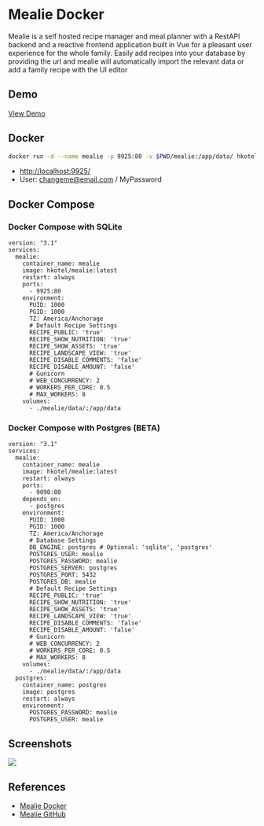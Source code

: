 # Mealie Docker

Mealie is a self hosted recipe manager and meal planner with a RestAPI backend and a reactive frontend application built in Vue for a pleasant user experience for the whole family. Easily add recipes into your database by providing the url and mealie will automatically import the relevant data or add a family recipe with the UI editor

## Demo
[View Demo](https://demo.mealie.io/)

## Docker
```sh
docker run -d --name mealie -p 9925:80 -v $PWD/mealie:/app/data/ hkotel/mealie
```
- [http://localhost:9925/](http://localhost:9925/)
- User: changeme@email.com / MyPassword

## Docker Compose
### Docker Compose with SQLite
```
version: "3.1"
services:
  mealie:
    container_name: mealie
    image: hkotel/mealie:latest
    restart: always
    ports:
      - 9925:80
    environment:
      PUID: 1000
      PGID: 1000
      TZ: America/Anchorage
      # Default Recipe Settings
      RECIPE_PUBLIC: 'true'
      RECIPE_SHOW_NUTRITION: 'true'
      RECIPE_SHOW_ASSETS: 'true'
      RECIPE_LANDSCAPE_VIEW: 'true'
      RECIPE_DISABLE_COMMENTS: 'false'
      RECIPE_DISABLE_AMOUNT: 'false'
      # Gunicorn
      # WEB_CONCURRENCY: 2
      # WORKERS_PER_CORE: 0.5
      # MAX_WORKERS: 8
    volumes:
      - ./mealie/data/:/app/data
```

### Docker Compose with Postgres (BETA)
```
version: "3.1"
services:
  mealie:
    container_name: mealie
    image: hkotel/mealie:latest
    restart: always
    ports:
      - 9090:80
    depends_on:
      - postgres
    environment:
      PUID: 1000
      PGID: 1000
      TZ: America/Anchorage
      # Database Settings
      DB_ENGINE: postgres # Optional: 'sqlite', 'postgres'
      POSTGRES_USER: mealie
      POSTGRES_PASSWORD: mealie
      POSTGRES_SERVER: postgres
      POSTGRES_PORT: 5432
      POSTGRES_DB: mealie
      # Default Recipe Settings
      RECIPE_PUBLIC: 'true'
      RECIPE_SHOW_NUTRITION: 'true'
      RECIPE_SHOW_ASSETS: 'true'
      RECIPE_LANDSCAPE_VIEW: 'true'
      RECIPE_DISABLE_COMMENTS: 'false'
      RECIPE_DISABLE_AMOUNT: 'false'
      # Gunicorn
      # WEB_CONCURRENCY: 2
      # WORKERS_PER_CORE: 0.5
      # MAX_WORKERS: 8
    volumes:
      - ./mealie/data/:/app/data
  postgres:
    container_name: postgres
    image: postgres
    restart: always
    environment:
      POSTGRES_PASSWORD: mealie
      POSTGRES_USER: mealie
```

## Screenshots
![](https://hay-kot.github.io/mealie/assets/img/home_screenshot.png)

## References
- [Mealie Docker](https://hay-kot.github.io/mealie/documentation/getting-started/install/)
- [Mealie GitHub](https://github.com/hay-kot/mealie)